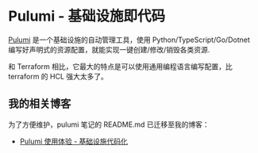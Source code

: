 
# Pulumi - 基础设施即代码

[Pulumi](https://github.com/pulumi/pulumi) 是一个基础设施的自动管理工具，使用 Python/TypeScript/Go/Dotnet 编写好声明式的资源配置，就能实现一键创建/修改/销毁各类资源.

和 Terraform 相比，它最大的特点是可以使用通用编程语言编写配置，比 terraform 的 HCL 强大太多了。

## 我的相关博客

为了方便维护，pulumi 笔记的 README.md 已迁移至我的博客：

- [Pulumi 使用体验 - 基础设施代码化](https://ryan4yin.space/posts/expirence-of-pulumi/)


